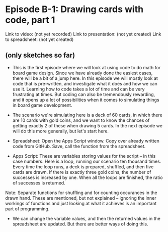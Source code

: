 # Episode B-1: Drawing cards with code, part 1

Link to video: (not yet recorded)
Link to presentation: (not yet created)
Link to spreadsheet: (not yet created)

## (only sketches so far)

* This is the first episode where we will look at using code to do math for board game design. Since we have already done the easiest cases, there will be a bit of a jump here. In this episode we will mostly look at code that is pre-written, and investigate what it does and how we can use it. Learning how to code takes a lot of time and can be very frustrating at times. But coding can also be tremendously rewarding, and it opens up a lot of possibilities when it comes to simulating things in board game development.

* The scenario we're simulating here is a deck of 60 cards, in which there are 10 cards with gold coins, and we want to know the chances of getting exactly 2 of these when drawing 5 cards. In the next episode we will do this more generally, but let's start here.

* Spreadsheet: Open the Apps Script window. Copy over already written code from GitHub. Save, call the function from the spreadsheet.
* Apps Script: These are variables storing values for the script – in this case numbers. Here is a loop, running our scenario ten thousand times. Every time the loop runs, a deck is prepared, shuffled, and then five cards are drawn. If there is exactly three gold coins, the number of successes is increased by one. When all the loops are finished, the ratio of successes is returned.

Note: Separate functions for shuffling and for counting occurances in the drawn hand. These are mentioned, but not explained – ignoring the inner workings of functions and just looking at what it achieves is an important part of programming.

* We can change the variable values, and then the returned values in the spreadsheet are updated. But there are better ways of doing this.

